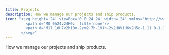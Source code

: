 ```yaml
---
title: Projects
description: How we manage our projects and ship products.
icon: "<svg height='24' viewBox='0 0 24 24' width='24' xmlns='http://www.w3.org/2000/svg'>
         <path d='M0 0h24v24H0z' fill='none'/>
         <path d='M17 10H7v2h10v-2zm2-7h-1V1h-2v2H8V1H6v2H5c-1.11 0-1.99.9-1.99 2L3 19c0 1.1.89 2 2 2h14c1.1 0 2-.9 2-2V5c0-1.1-.9-2-2-2zm0 16H5V8h14v11zm-5-5H7v2h7v-2z'/>
       </svg>"
---
```

How we manage our projects and ship products.
